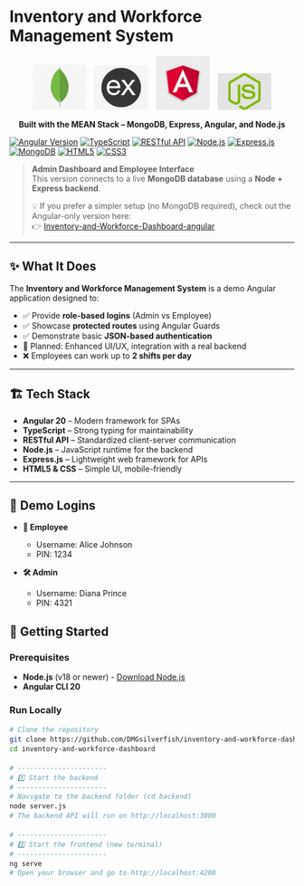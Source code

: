 # Inventory and Workforce Management System

<p align="center">
  <img src="public/mongo.png" alt="MongoDB" width="95" style="margin-right:10px;"/>
  <img src="public/express.png" alt="Express.js" width="95" style="margin-right:10px;"/>
  <img src="public/angular.jpeg" alt="Angular" width="95" style="margin-right:10px;"/>
  <img src="public/node.jpeg" alt="Node.js" width="95"/>
</p>

<p align="center">
  <b>Built with the MEAN Stack – MongoDB, Express, Angular, and Node.js</b>
</p>

[![Angular Version](https://img.shields.io/badge/Angular-20-red)](https://angular.io)
[![TypeScript](https://img.shields.io/badge/TypeScript-3178C6?style=flat&logo=typescript&logoColor=white)](https://www.typescriptlang.org/)
[![RESTful API](https://img.shields.io/badge/REST-02569B?style=flat&logo=swagger&logoColor=white)](https://restfulapi.net/)
[![Node.js](https://img.shields.io/badge/Node.js-339933?style=flat&logo=node.js&logoColor=white)](https://nodejs.org/)
[![Express.js](https://img.shields.io/badge/Express-000000?style=flat&logo=express&logoColor=white)](https://expressjs.com/)
[![MongoDB](https://img.shields.io/badge/MongoDB-4EA94B?style=flat&logo=mongodb&logoColor=white)](https://www.mongodb.com/)
[![HTML5](https://img.shields.io/badge/HTML5-E34F26?style=flat&logo=html5&logoColor=white)](https://developer.mozilla.org/en-US/docs/Web/HTML)
[![CSS3](https://img.shields.io/badge/CSS3-1572B6?style=flat&logo=css3&logoColor=white)](https://developer.mozilla.org/en-US/docs/Web/CSS)

> **Admin Dashboard and Employee Interface**  
> This version connects to a live **MongoDB database** using a **Node + Express backend**.  
>  
> 💡 If you prefer a simpler setup (no MongoDB required), check out the Angular-only version here:  
> 👉 [Inventory-and-Workforce-Dashboard-angular](https://github.com/DMGsilverfish/Inventory-and-Workforce-Dashboard-angular)

---

## ✨ What It Does
The **Inventory and Workforce Management System** is a demo Angular application designed to:

- ✅ Provide **role-based logins** (Admin vs Employee)  
- ✅ Showcase **protected routes** using Angular Guards  
- ✅ Demonstrate basic **JSON-based authentication**  
- 🔄 Planned: Enhanced UI/UX, integration with a real backend
- ❌ Employees can work up to **2 shifts per day**

---

## 🏗️ Tech Stack
- **Angular 20** – Modern framework for SPAs  
- **TypeScript** – Strong typing for maintainability
- **RESTful API** – Standardized client-server communication
- **Node.js** – JavaScript runtime for the backend  
- **Express.js** – Lightweight web framework for APIs 
- **HTML5 & CSS** – Simple UI, mobile-friendly  

---

## 🔑 Demo Logins
- **👤 Employee**
  - Username: Alice Johnson
  - PIN: 1234

- **🛠️ Admin**
  - Username: Diana Prince
  - PIN: 4321

## 🚀 Getting Started

### Prerequisites
- **Node.js** (v18 or newer) - [Download Node.js](https://nodejs.org/en)  
- **Angular CLI 20**

### Run Locally
```bash
# Clone the repository
git clone https://github.com/DMGsilverfish/inventory-and-workforce-dashboard.git
cd inventory-and-workforce-dashboard

# ----------------------
# 1️⃣ Start the backend
# ----------------------
# Navigate to the backend folder (cd backend)
node server.js
# The backend API will run on http://localhost:3000

# ----------------------
# 2️⃣ Start the frontend (new terminal)
# ----------------------
ng serve
# Open your browser and go to http://localhost:4200
